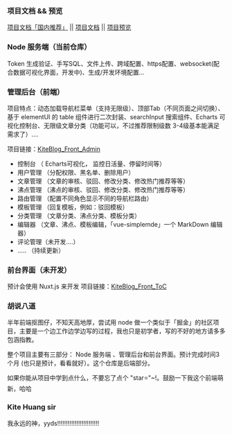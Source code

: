 
### 项目文档 && 预览

[项目文档「国内推荐」](http://kiteworld.gitee.io/kiteblog-site/) || [项目文档](https://kiteworld.github.io/kiteblog-site/) || [项目预览](https://kiteblog.cms.kite1874.com/#/adminLogin)


### Node 服务端（当前仓库）

Token 生成验证、手写SQL、文件上传、跨域配置、https配置、websocket(配合数据可视化界面，开发中)、生成/开发环境配置...

### 管理后台（前端）

项目特点：动态加载导航栏菜单（支持无限级）、顶部Tab（不同页面之间切换）、基于 elementUI 的 table 组件进行二次封装、searchInput 搜索组件、Echarts 可视化控制台、无限级文章分类（功能可以，不过推荐限制级数 3-4级基本能满足需求了）....

项目链接：[KiteBlog_Front_Admin](https://github.com/KiteWorld/KiteBlog_Front_Admin)
- 控制台 （ Echarts可视化， 监控日活量、停留时间等）
- 用户管理 （分配权限、黑名单、删除用户）
- 文章管理 （文章的审核、驳回、修改分类、修改热门推荐等等）
- 沸点管理 （沸点的审核、驳回、修改分类、修改热门推荐等等）
- 路由管理 （配置不同角色显示不同的导航栏路由）
- 模板管理 （回复模板，例如：驳回模板）
- 分类管理 （文章分类、沸点分类、模板分类）
- 编辑器 （文章、沸点、模板编辑，「vue-simplemde」一个 MarkDown 编辑器）
- 评论管理（未开发....）
- ..... （持续更新）


### 前台界面（未开发）
预计会使用 Nuxt.js 来开发
项目链接：[KiteBlog_Front_ToC](https://github.com/KiteWorld/KiteBlog_Front_ToC)


### 胡说八道

半年前端抠图仔，不知天高地厚，尝试用 node 做一个类似于「掘金」的社区项目，主要是一个边工作边学边写的过程，我也只是初学者，写的不好的地方请多多包涵指教。

整个项目主要有三部分： Node 服务端 、管理后台和前台界面。预计完成时间3个月 (也只是预计，看看就好）。这个仓库是后端部分。

如果你能从项目中学到点什么，不要忘了点个 "star:star:"~!。鼓励一下我这个前端萌新，哈哈

### Kite Huang sir

我永远的神，yyds!!!!!!!!!!!!!!!!!!!!!!!!